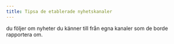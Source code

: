 ```yaml
---
title: Tipsa de etablerade nyhetskanaler
---
```

du följer om nyheter du känner till från egna kanaler som de borde rapportera om.
